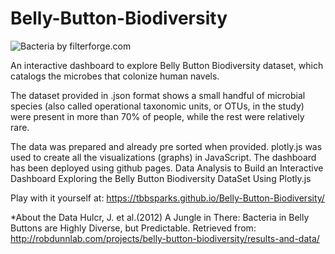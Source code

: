 # Belly-Button-Biodiversity

![Bacteria by filterforge.com](Images/bacteria.jpg)

An interactive dashboard to explore Belly Button Biodiversity dataset, which catalogs the microbes that colonize human navels.  

The dataset provided in .json format shows a small handful of microbial species (also called operational taxonomic units, or OTUs, in the study) were present in more than 70% of people, while the rest were relatively rare.


The data was prepared and already pre sorted when provided. plotly.js was used to create all the visualizations (graphs) in JavaScript. The dashboard has been deployed using github pages.  Data Analysis to Build an Interactive Dashboard Exploring the Belly Button Biodiversity DataSet Using Plotly.js

Play with it yourself at: 
https://tbbsparks.github.io/Belly-Button-Biodiversity/


*About the Data
Hulcr, J. et al.(2012) A Jungle in There: Bacteria in Belly Buttons are Highly Diverse, but Predictable. Retrieved from: http://robdunnlab.com/projects/belly-button-biodiversity/results-and-data/
